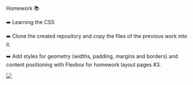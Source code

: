 Homework 📚

➡️ Learning the CSS

➡️ Clone the created repository and copy the files of the previous work into it.

➡️ Add styles for geometry (widths, padding, margins and borders) and content positioning with Flexbox for homework layout pages #3.


![](https://media.giphy.com/media/wLNuW1tCKRiPmDV5Y4/giphy.gif)
